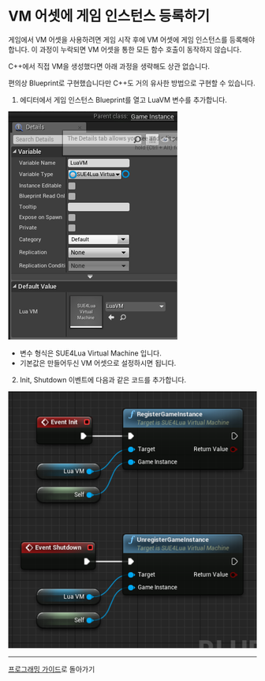 
VM 어셋에 게임 인스턴스 등록하기
==============================

게임에서 VM 어셋을 사용하려면 게임 시작 후에 VM 어셋에 게임 인스턴스를 등록해야 합니다.
이 과정이 누락되면 VM 어셋을 통한 모든 함수 호출이 동작하지 않습니다.

C++에서 직접 VM을 생성했다면 아래 과정을 생략해도 상관 없습니다.

편의상 Blueprint로 구현했습니다만 C++도 거의 유사한 방법으로 구현할 수 있습니다.

1. 에디터에서 게임 인스턴스 Blueprint를 열고 LuaVM 변수를 추가합니다.

![](Images/AddLuaVMToGameInstance.png)

* 변수 형식은 SUE4Lua Virtual Machine 입니다.
* 기본값은 만들어두신 VM 어셋으로 설정하시면 됩니다.

2. Init, Shutdown 이벤트에 다음과 같은 코드를 추가합니다.

![](Images/RegisterGameInstance.png)

----------------------------------------------------
[프로그래밍 가이드](ProgrammingGuide_ko.md)로 돌아가기